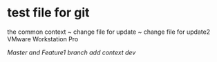 # test file for git
 the common context
 ~ change file for update
 ~ change file for update2 
VMware Workstation Pro


*Master and Feature1 branch add context dev*
